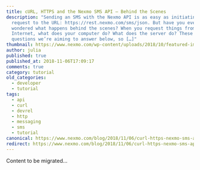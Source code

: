 ```yaml
---
title: cURL, HTTPS and the Nexmo SMS API – Behind the Scenes
description: "Sending an SMS with the Nexmo API is as easy as initiating a
  request to the URL: https://rest.nexmo.com/sms/json. But have you ever
  wondered what happens behind the scenes? When you request things from the
  Internet, what does your computer do? What does the server do? These are the
  questions we’re aiming to answer below, so […]"
thumbnail: https://www.nexmo.com/wp-content/uploads/2018/10/featured-img_http-curl-nexmo.png
author: julia
published: true
published_at: 2018-11-06T17:09:17
comments: true
category: tutorial
old_categories:
  - developer
  - tutorial
tags:
  - api
  - curl
  - devrel
  - http
  - messaging
  - sms
  - tutorial
canonical: https://www.nexmo.com/blog/2018/11/06/curl-https-nexmo-sms-api-behind-the-scenes-dr
redirect: https://www.nexmo.com/blog/2018/11/06/curl-https-nexmo-sms-api-behind-the-scenes-dr
---
```

Content to be migrated...